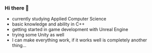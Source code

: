 ### Hi there 👋

* currently studying Applied Computer Science
* basic knowledge and ability in C++
* getting started in game development with Unreal Engine
* trying some Unity as well
* I can make everything work, if it works well is completely another thing...
